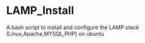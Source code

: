 # LAMP_Install
A bash script to install and configure the LAMP stack (Linux,Apache,MYSQL,PHP) on ubuntu
